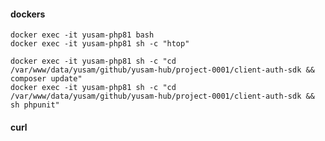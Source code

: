 #### dockers

    docker exec -it yusam-php81 bash
    docker exec -it yusam-php81 sh -c "htop"

    docker exec -it yusam-php81 sh -c "cd /var/www/data/yusam/github/yusam-hub/project-0001/client-auth-sdk && composer update"
    docker exec -it yusam-php81 sh -c "cd /var/www/data/yusam/github/yusam-hub/project-0001/client-auth-sdk && sh phpunit"

#### curl